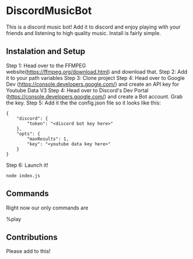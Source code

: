 # DiscordMusicBot
This is a discord music bot! Add it to discord and enjoy playing with your friends and listening to high quality music. Install is fairly simple.

## Instalation and Setup
Step 1: Head over to the FFMPEG website(https://ffmpeg.org/download.html) and download that.
Step 2: Add it to your path variables
Step 3: Clone project
Step 4: Head over to Google Dev (https://console.developers.google.com/) and create an API key for Youtube Data V3
Step 4: Head over to Discord's Dev Portal (https://console.developers.google.com/) and create a Bot account. Grab the key.
Step 5: Add it the the config.json file so it looks like this:
```
{
    "discord": {
        "token": "<discord bot key here>"
    },
    "opts": {
        "maxResults": 1,
        "key": "<youtube data key here>"
    }
}
```
Step 6: Launch it!
```
node index.js
```

## Commands
Right now our only commands are 

%play <search term>

## Contributions
Please add to this!
